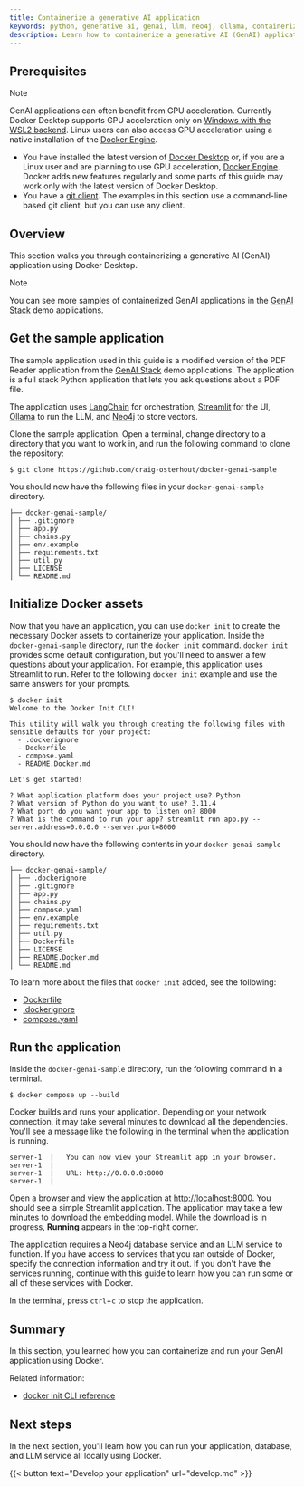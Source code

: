 ```yaml
---
title: Containerize a generative AI application
keywords: python, generative ai, genai, llm, neo4j, ollama, containerize, intitialize, langchain, openai
description: Learn how to containerize a generative AI (GenAI) application.
---
```


## Prerequisites

> [!NOTE]
>
> GenAI applications can often benefit from GPU acceleration. Currently Docker Desktop supports GPU acceleration only on [Windows with the WSL2 backend](../../../desktop/gpu.md#using-nvidia-gpus-with-wsl2). Linux users can also access GPU acceleration using a native installation of the [Docker Engine](../../../engine/install/_index.md).

* You have installed the latest version of [Docker Desktop](/get-started/get-docker.md) or, if you are a Linux user and are planning to use GPU acceleration, [Docker Engine](../../../engine/install/_index.md). Docker adds new features regularly and some parts of this guide may work only with the latest version of Docker Desktop.
* You have a [git client](https://git-scm.com/downloads). The examples in this section use a command-line based git client, but you can use any client.

## Overview

This section walks you through containerizing a generative AI (GenAI) application using Docker Desktop.

> [!NOTE]
>
> You can see more samples of containerized GenAI applications in the [GenAI Stack](https://github.com/docker/genai-stack) demo applications.

## Get the sample application

The sample application used in this guide is a modified version of the PDF Reader application from the [GenAI Stack](https://github.com/docker/genai-stack) demo applications. The application is a full stack Python application that lets you ask questions about a PDF file.

The application uses [LangChain](https://www.langchain.com/) for orchestration, [Streamlit](https://streamlit.io/) for the UI, [Ollama](https://ollama.ai/) to run the LLM, and [Neo4j](https://neo4j.com/) to store vectors.

Clone the sample application. Open a terminal, change directory to a directory that you want to work in, and run the following command to clone the repository:

```console
$ git clone https://github.com/craig-osterhout/docker-genai-sample
```

You should now have the following files in your `docker-genai-sample` directory.

```text
├── docker-genai-sample/
│ ├── .gitignore
│ ├── app.py
│ ├── chains.py
│ ├── env.example
│ ├── requirements.txt
│ ├── util.py
│ ├── LICENSE
│ └── README.md
```

## Initialize Docker assets

Now that you have an application, you can use `docker init` to create the necessary Docker assets to containerize your application. Inside the `docker-genai-sample` directory, run the `docker init` command. `docker init` provides some default configuration, but you'll need to answer a few questions about your application. For example, this application uses Streamlit to run. Refer to the following `docker init` example and use the same answers for your prompts.

```console
$ docker init
Welcome to the Docker Init CLI!

This utility will walk you through creating the following files with sensible defaults for your project:
  - .dockerignore
  - Dockerfile
  - compose.yaml
  - README.Docker.md

Let's get started!

? What application platform does your project use? Python
? What version of Python do you want to use? 3.11.4
? What port do you want your app to listen on? 8000
? What is the command to run your app? streamlit run app.py --server.address=0.0.0.0 --server.port=8000
```

You should now have the following contents in your `docker-genai-sample`
directory.

```text
├── docker-genai-sample/
│ ├── .dockerignore
│ ├── .gitignore
│ ├── app.py
│ ├── chains.py
│ ├── compose.yaml
│ ├── env.example
│ ├── requirements.txt
│ ├── util.py
│ ├── Dockerfile
│ ├── LICENSE
│ ├── README.Docker.md
│ └── README.md
```

To learn more about the files that `docker init` added, see the following:
 - [Dockerfile](../../../reference/dockerfile.md)
 - [.dockerignore](../../../reference/dockerfile.md#dockerignore-file)
 - [compose.yaml](/reference/compose-file/_index.md)


## Run the application

Inside the `docker-genai-sample` directory, run the following command in a
terminal.

```console
$ docker compose up --build
```

Docker builds and runs your application. Depending on your network connection, it may take several minutes to download all the dependencies. You'll see a message like the following in the terminal when the application is running.

```console
server-1  |   You can now view your Streamlit app in your browser.
server-1  |
server-1  |   URL: http://0.0.0.0:8000
server-1  |
```

Open a browser and view the application at [http://localhost:8000](http://localhost:8000). You should see a simple Streamlit application. The application may take a few minutes to download the embedding model. While the download is in progress, **Running** appears in the top-right corner.

The application requires a Neo4j database service and an LLM service to
function. If you have access to services that you ran outside of Docker, specify
the connection information and try it out. If you don't have the services
running, continue with this guide to learn how you can run some or all of these
services with Docker.

In the terminal, press `ctrl`+`c` to stop the application.

## Summary

In this section, you learned how you can containerize and run your GenAI
application using Docker.

Related information:
 - [docker init CLI reference](../../../reference/cli/docker/init.md)

## Next steps

In the next section, you'll learn how you can run your application, database, and LLM service all locally using Docker.

{{< button text="Develop your application" url="develop.md" >}}
